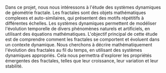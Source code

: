 Dans ce projet, nous nous intéressons à l'étude des systèmes dynamiques de géométrie fractale. Les fractales sont des objets mathématiques complexes et auto-similaires, qui présentent des motifs répétitifs à différentes échelles. Les systèmes dynamiques permettent de modéliser l'évolution temporelle de divers phénomènes naturels et artificiels, en utilisant des équations mathématiques.
L'objectif principal de cette étude est de comprendre comment les fractales se comportent et évoluent dans un contexte dynamique. Nous cherchons à décrire mathématiquement l'évolution des fractales au fil du temps, en utilisant des systèmes dynamiques appropriés. Cela nous permettra d'explorer les propriétés émergentes des fractales, telles que leur croissance, leur variation et leur stabilité.
